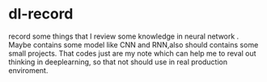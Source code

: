 # dl-record
record some things that I review some knowledge in neural network .
Maybe contains some model like CNN and RNN,also should contains some small projects.
That codes just are my note which can help me to reval out thinking in deeplearning,
so that not should use in real production enviroment.
